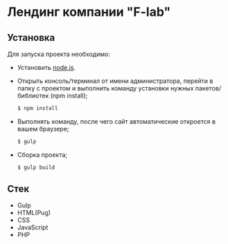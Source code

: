 # Лендинг компании "F-lab"

## Установка
Для запуска проекта необходимо:

- Установить [node.js](https://nodejs.org/en/).

- Открыть консоль/терминал от имени администратора, перейти в папку с проектом и выполнить команду установки нужных пакетов/библиотек (npm install);
    ```sh
    $ npm install
    ```

- Выполнять команду, после чего сайт автоматические откроется в вашем браузере;
    ```sh
    $ gulp
    ```

- Сборка проекта;
    ```sh
    $ gulp build
    ```

## Стек

- Gulp
- HTML(Pug)
- CSS
- JavaScript
- PHP
